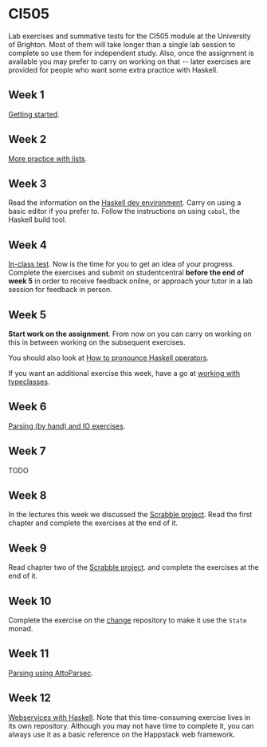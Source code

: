 # CI505

Lab exercises and summative tests for the CI505 module at the
University of Brighton. Most of them will take longer than a single
lab session to complete so use them for independent study. Also, once
the assignment is available you may prefer to carry on working on that
-- later exercises are provided for people who want some extra
practice with Haskell. 

## Week 1

[Getting started](labs/Week1.md).

## Week 2

[More practice with lists](labs/Week2.md).

## Week 3

Read the information on the [Haskell dev
environment](labs/DEV.md). Carry on using a basic editor if you prefer to. Follow the instructions
on using `cabal`, the Haskell build tool.

## Week 4

[In-class test](in-class-tests/test1/README.md). Now is the
time for you to get an idea of your progress. Complete the exercises
and submit on studentcentral **before the end of week 5** in order to
receive feedback onilne, or approach your tutor in a lab session for
feedback in person.

## Week 5

**Start work on the assignment**. From now on you can carry on working
on this in between working on the subsequent exercises.

You should also look at [How to pronounce Haskell operators](etc/OP-NAMES.md).

If you want an additional exercise this week, have a go at 
[working with typeclasses](labs/Typeclasses.md). 

## Week 6

[Parsing (by hand) and IO exercises](labs/parsing/README.md).

## Week 7

TODO

## Week 8

In the lectures this week we discussed the [Scrabble project](https://github.com/jimburton/scrabble).
Read the first chapter and complete the exercises at the end of it.

## Week 9

Read chapter two of the [Scrabble project](https://github.com/jimburton/scrabble).
and complete the exercises at the end of it.

## Week 10

Complete the exercise on the
[change](https://github.com/jimburton/change) repository to make it
use the `State` monad.

## Week 11

[Parsing using AttoParsec](https://github.com/jimburton/simple-log-parser).

## Week 12 

[Webservices with Haskell](https://github.com/jimburton/haskell-webservice/blob/master/README.md). 
Note that this time-consuming exercise lives in its own repository. Although you may not have
time to complete it, you can always use it as a basic reference on the Happstack web framework.

<!---

## Week 8

Complete the exercise on the
[change](https://github.com/jimburton/change) repository to make it
use the `State` monad.

## Week 9

[Parsing using AttoParsec](https://github.com/jimburton/simple-log-parser).

## Week 10 

[Webservices with Haskell](https://github.com/jimburton/haskell-webservice/blob/master/README.md). 
Note that this time-consuming exercise lives in its own repository. Although you may not have
time to complete it, you can always use it as a basic reference on the Happstack web framework.
-->
